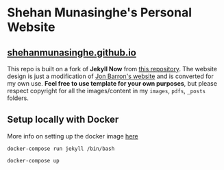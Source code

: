 # Shehan Munasinghe's Personal Website
## [shehanmunasinghe.github.io](shehanmunasinghe.github.io)

This repo is built on a fork of **Jekyll Now** from [this repository](https://github.com/barryclark/jekyll-now). The website design is just a modification of [Jon Barron's website](https://jonbarron.info/) and is converted for my own use. **Feel free to use template for your own purposes**, but please respect copyright for all the images/content in my `images`, `pdfs`, `_posts` folders.

## Setup locally with Docker

More info on setting up the docker image [here](https://dev.to/stankukucka/install-jekyll-on-your-mac-with-docker-compose-file-everything-you-need-to-get-going-2alf)

    docker-compose run jekyll /bin/bash

    docker-compose up
